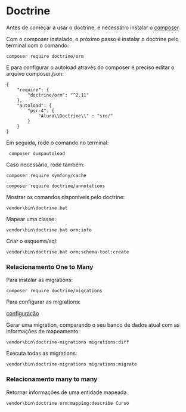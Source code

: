 # Doctrine

Antes de começar a usar o doctrine, é necessário instalar o [composer](https://getcomposer.org/download/).

Com o composer instalado, o próximo passo é instalar o doctrine pelo terminal com o comando:

```
composer require doctrine/orm
```
E para configurar o autoload através do composer é preciso editar o arquivo composer.json:
```
{
    "require": {
        "doctrine/orm": "^2.11"
    },
    "autoload": {
        "psr-4": {
            "Alura\\Doctrine\\" : "src/"
        }
    }
}
```

Em seguida, rode o comando no terminal:
```
 composer dumpautoload
 ```
 
 Caso necessário, rode também:
 ```
 composer require symfony/cache
```
 ```
 composer require doctrine/annotations
 ```
 
 Mostrar os comandos disponiveis pelo doctrine:
  ```
 vendor\bin\doctrine.bat
 ```
 Mapear uma classe:
  ```
 vendor\bin\doctrine.bat orm:info
 ```
 Criar o esquema/sql:
  ```
 vendor\bin\doctrine.bat orm:schema-tool:create
 ```

### Relacionamento One to Many

Para instalar as migrations:

```
composer require doctrine/migrations
```

Para configurar as migrations:

[configuração](https://www.doctrine-project.org/projects/doctrine-migrations/en/3.3/reference/configuration.html#configuration)

Gerar uma migration, comparando o seu banco de dados atual com as informações de mapeamento:

```
vendor\bin\doctrine-migrations migrations:diff
```

Executa todas as migrations:
```
vendor\bin\doctrine-migrations migrations:migrate
```

### Relacionamento many to many

Retornar informações de uma entidade mapeada
```
vendor\bin\doctrine orm:mapping:describe Curso
```

